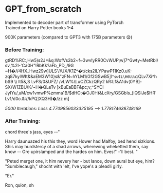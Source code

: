 # GPT_from_scratch
Implemented to decoder part of transformer using PyTorch  
Trained on Harry Potter books 1-4  

900K parameters (compared to GPT3 with 175B parameters 😪)

### Before Training:

gtRD\%RC:,Hw5)s2J=&q:WofVs2b2~f~3wv!yRR0CvWUP;w]7^Gwty~MetRbl/sv,%2I-'Ca0H"!RbKk?aFb_PD_/9G
~H�//4HX_Hwz29w]ULS'//UX/K1Z^�t/cks2ILYPawP11Kz0.uK-zq87kylWIt&&aEM3W10}s&"zFN~hYLM1/Gf2GSwB5\]l`^swIL\H6UUu1`QLv7Xi^hb$9       \\
lt5&,S LvFS/0&UFZ/      /vLW%\LuCZCkzQRy2
kR:Lf&A1dv(0YB]-SX/W1ZBU\K/~H�QLeTv     ]xBuEaBBF&pc;v;^SYCI JyIYu/,uM/cw1vmwP%zmma1B/$dHO;�OJ0Ht&LcXry/GSGbIs_)iQSIJe$HR'Lv1/d0o.&://kPQ]XQ3H)�/zz
m]

_5000 Iterations: Loss 4.7709856033325195 --> 1.778174638748169_

### After Training:

chord three's jass, eyes --"

Harry daunuazed his this they, word Hower had Malfoy, bed hend sizkions.  Shis may hurdstercy of a shad arrows, wherewing wheketted them, say know -- Ore upirslamped and the hardes on him. Eves!"  -'ll best. "

"Peted
merget one, it him
nevery her - but lance, down aural but eye, him? "Sumblecaugh," shocht with 'elt, I've yope's a pleadli girly.

"Er."

Ron, quion, sh
